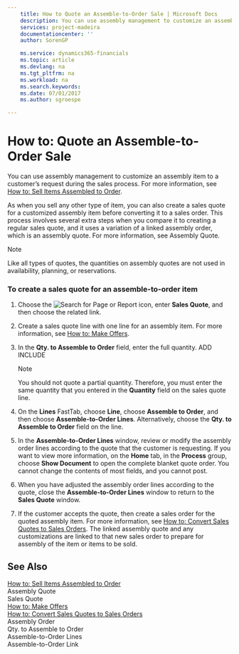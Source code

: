 ```yaml
---
    title: How to Quote an Assemble-to-Order Sale | Microsoft Docs
    description: You can use assembly management to customize an assembly item to a customer’s request during the sales process. For more information, see [How to: Sell Items Assembled to Order](../how-to-sell-items-assembled-to-order.md).
    services: project-madeira
    documentationcenter: ''
    author: SorenGP

    ms.service: dynamics365-financials
    ms.topic: article
    ms.devlang: na
    ms.tgt_pltfrm: na
    ms.workload: na
    ms.search.keywords:
    ms.date: 07/01/2017
    ms.author: sgroespe

---
```

# How to: Quote an Assemble-to-Order Sale
You can use assembly management to customize an assembly item to a customer’s request during the sales process. For more information, see [How to: Sell Items Assembled to Order](../how-to-sell-items-assembled-to-order.md).  
  
 As when you sell any other type of item, you can also create a sales quote for a customized assembly item before converting it to a sales order. This process involves several extra steps when you compare it to creating a regular sales quote, and it uses a variation of a linked assembly order, which is an assembly quote. For more information, see Assembly Quote.  
  
> [!NOTE]  
>  Like all types of quotes, the quantities on assembly quotes are not used in availability, planning, or reservations.  
  
### To create a sales quote for an assemble-to-order item  
  
1.  Choose the ![Search for Page or Report](media/ui-search/search_small.png "Search for Page or Report icon") icon, enter **Sales Quote**, and then choose the related link.  
  
2.  Create a sales quote line with one line for an assembly item. For more information, see [How to: Make Offers](../how-to-make-offers.md).  
  
3.  In the **Qty. to Assemble to Order** field, enter the full quantity. ADD INCLUDE<!--[!INCLUDE[bp_choose_columns](../../includes/bp_choose_columns_md.md)]-->  
  
    > [!NOTE]  
    >  You should not quote a partial quantity. Therefore, you must enter the same quantity that you entered in the **Quantity** field on the sales quote line.  
  
4.  On the **Lines** FastTab, choose **Line**, choose **Assemble to Order**, and then choose **Assemble-to-Order Lines**. Alternatively, choose the **Qty. to Assemble to Order** field on the line.  
  
5.  In the **Assemble-to-Order Lines** window, review or modify the assembly order lines according to the quote that the customer is requesting. If you want to view more information, on the **Home** tab, in the **Process** group, choose **Show Document** to open the complete blanket quote order. You cannot change the contents of most fields, and you cannot post.  
  
6.  When you have adjusted the assembly order lines according to the quote, close the **Assemble-to-Order Lines** window to return to the **Sales Quote** window.  
  
7.  If the customer accepts the quote, then create a sales order for the quoted assembly item. For more information, see [How to: Convert Sales Quotes to Sales Orders](../how-to-convert-sales-quotes-to-sales-orders.md). The linked assembly quote and any customizations are linked to that new sales order to prepare for assembly of the item or items to be sold.  
  
## See Also  
 [How to: Sell Items Assembled to Order](../how-to-sell-items-assembled-to-order.md)   
 Assembly Quote   
 Sales Quote   
 [How to: Make Offers](../how-to-make-offers.md)   
 [How to: Convert Sales Quotes to Sales Orders](../how-to-convert-sales-quotes-to-sales-orders.md)   
 Assembly Order   
 Qty. to Assemble to Order   
 Assemble-to-Order Lines   
 Assemble-to-Order Link